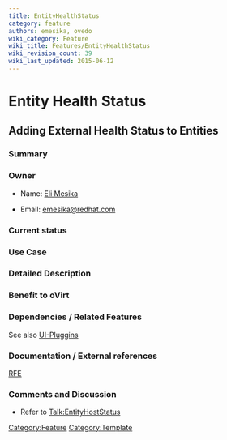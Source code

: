 ```yaml
---
title: EntityHealthStatus
category: feature
authors: emesika, ovedo
wiki_category: Feature
wiki_title: Features/EntityHealthStatus
wiki_revision_count: 39
wiki_last_updated: 2015-06-12
---
```


# Entity Health Status

## Adding External Health Status to Entities

### Summary

### Owner

*   Name: [ Eli Mesika](User:MyUser)

<!-- -->

*   Email: emesika@redhat.com

### Current status

### Use Case

### Detailed Description

### Benefit to oVirt

### Dependencies / Related Features

See also [UI-Pluggins](http://wiki.ovirt.org/wiki/Features/UIPlugins)

### Documentation / External references

[RFE](https://bugzilla.redhat.com/show_bug.cgi?id=866124)

### Comments and Discussion

*   Refer to <Talk:EntityHostStatus>

<Category:Feature> <Category:Template>
